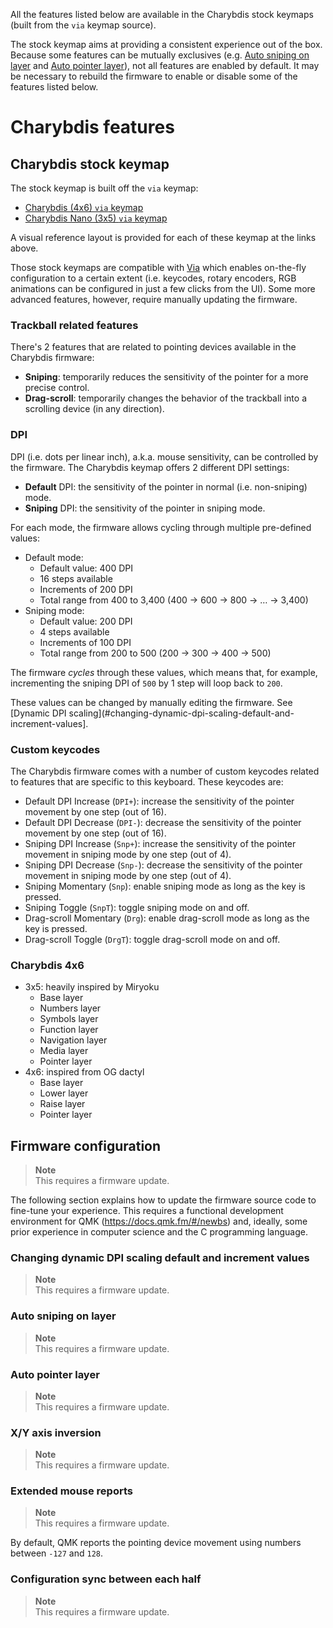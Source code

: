 All the features listed below are available in the Charybdis stock keymaps (built from the `via` keymap source).

The stock keymap aims at providing a consistent experience out of the box. Because some features can be mutually exclusives (e.g. [Auto sniping on layer](#auto-sniping-on-layer) and [Auto pointer layer](#auto-pointer-layer)), not all features are enabled by default. It may be necessary to rebuild the firmware to enable or disable some of the features listed below.

# Charybdis features

## Charybdis stock keymap

The stock keymap is built off the `via` keymap:

- [Charybdis (4x6) `via` keymap](https://github.com/Bastardkb/bastardkb-qmk/tree/bkb-master/keyboards/bastardkb/charybdis/4x6/keymaps/via#layout)
- [Charybdis Nano (3x5) `via` keymap](https://github.com/Bastardkb/bastardkb-qmk/tree/bkb-master/keyboards/bastardkb/charybdis/3x5/keymaps/via#layout)

A visual reference layout is provided for each of these keymap at the links above.

Those stock keymaps are compatible with [Via](https://www.caniusevia.com/) which enables on-the-fly configuration to a certain extent (i.e. keycodes, rotary encoders, RGB animations can be configured in just a few clicks from the UI). Some more advanced features, however, require manually updating the firmware.

### Trackball related features

There's 2 features that are related to pointing devices available in the Charybdis firmware:

- **Sniping**: temporarily reduces the sensitivity of the pointer for a more precise control.
- **Drag-scroll**: temporarily changes the behavior of the trackball into a scrolling device (in any direction).

### DPI

DPI (i.e. dots per linear inch), a.k.a. mouse sensitivity, can be controlled by the firmware. The Charybdis keymap offers 2 different DPI settings:

- **Default** DPI: the sensitivity of the pointer in normal (i.e. non-sniping) mode.
- **Sniping** DPI: the sensitivity of the pointer in sniping mode.

For each mode, the firmware allows cycling through multiple pre-defined values:

- Default mode:
    - Default value: 400 DPI
    - 16 steps available
    - Increments of 200 DPI
    - Total range from 400 to 3,400 (400 → 600 → 800 → … → 3,400)
- Sniping mode:
    - Default value: 200 DPI
    - 4 steps available
    - Increments of 100 DPI
    - Total range from 200 to 500 (200 → 300 → 400 → 500)

The firmware _cycles_ through these values, which means that, for example, incrementing the sniping DPI of `500` by 1 step will loop back to `200`.

These values can be changed by manually editing the firmware. See [Dynamic DPI scaling](#changing-dynamic-dpi-scaling-default-and-increment-values].

### Custom keycodes

The Charybdis firmware comes with a number of custom keycodes related to features that are specific to this keyboard. These keycodes are:

- Default DPI Increase (`DPI+`): increase the sensitivity of the pointer movement by one step (out of 16).
- Default DPI Decrease (`DPI-`): decrease the sensitivity of the pointer movement by one step (out of 16).
- Sniping DPI Increase (`Snp+`): increase the sensitivity of the pointer movement in sniping mode by one step (out of 4).
- Sniping DPI Decrease (`Snp-`): decrease the sensitivity of the pointer movement in sniping mode by one step (out of 4).
- Sniping Momentary (`Snp`): enable sniping mode as long as the key is pressed.
- Sniping Toggle (`SnpT`): toggle sniping mode on and off.
- Drag-scroll Momentary (`Drg`): enable drag-scroll mode as long as the key is pressed.
- Drag-scroll Toggle (`DrgT`): toggle drag-scroll mode on and off.

### Charybdis 4x6

- 3x5: heavily inspired by Miryoku
  - Base layer
  - Numbers layer
  - Symbols layer
  - Function layer
  - Navigation layer
  - Media layer
  - Pointer layer
- 4x6: inspired from OG dactyl
  - Base layer
  - Lower layer
  - Raise layer
  - Pointer layer

## Firmware configuration

> **Note** <br/>
> This requires a firmware update.

The following section explains how to update the firmware source code to fine-tune your experience. This requires a functional development environment for QMK (https://docs.qmk.fm/#/newbs) and, ideally, some prior experience in computer science and the C programming language.

### Changing dynamic DPI scaling default and increment values

> **Note** <br/>
> This requires a firmware update.

### Auto sniping on layer

> **Note** <br/>
> This requires a firmware update.

### Auto pointer layer

> **Note** <br/>
> This requires a firmware update.

### X/Y axis inversion

> **Note** <br/>
> This requires a firmware update.

### Extended mouse reports

> **Note** <br/>
> This requires a firmware update.

By default, QMK reports the pointing device movement using numbers between `-127` and `128`.

### Configuration sync between each half

> **Note** <br/>
> This requires a firmware update.
